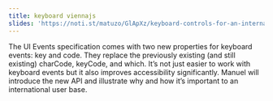 ```yaml
---
title: keyboard viennajs
slides: 'https://noti.st/matuzo/GlApXz/keyboard-controls-for-an-international-user-base'
---
```

The UI Events specification comes with two new properties for keyboard events: key and code. They replace the previously existing (and still existing) charCode, keyCode, and which. It’s not just easier to work with keyboard events but it also improves accessibility significantly. Manuel will introduce the new API and illustrate why and how it’s important to an international user base.
